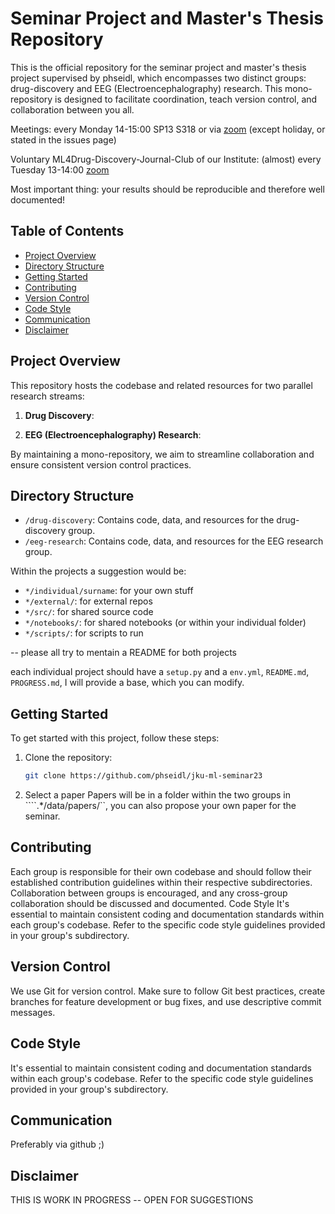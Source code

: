 # Seminar Project and Master's Thesis Repository
This is the official repository for the seminar project and master's thesis project supervised by phseidl, which encompasses two distinct groups: drug-discovery and EEG (Electroencephalography) research. This mono-repository is designed to facilitate coordination, teach version control, and collaboration between you all.

Meetings: every Monday 14-15:00 SP13 S318 or via [zoom](https://jku.zoom.us/j/98032906314?pwd=ZFRQVDA5UVU1T0d6U0R2eGljQjF3dz09) (except holiday, or stated in the issues page)

Voluntary ML4Drug-Discovery-Journal-Club of our Institute: (almost) every Tuesday 13-14:00 [zoom](https://jku.zoom.us/j/99088074385?pwd=bEdQN1dnaVNTUDFsdkRhSU9SZmZVQT09)

Most important thing:
your results should be reproducible and therefore well documented!

## Table of Contents

- [Project Overview](#project-overview)
- [Directory Structure](#directory-structure)
- [Getting Started](#getting-started)
- [Contributing](#contributing)
- [Version Control](#version-control)
- [Code Style](#code-style)
- [Communication](#communication)
- [Disclaimer](#disclaimer)

## Project Overview

This repository hosts the codebase and related resources for two parallel research streams:

1. **Drug Discovery**: 

2. **EEG (Electroencephalography) Research**: 

By maintaining a mono-repository, we aim to streamline collaboration and ensure consistent version control practices.

## Directory Structure

- `/drug-discovery`: Contains code, data, and resources for the drug-discovery group.
- `/eeg-research`: Contains code, data, and resources for the EEG research group.

Within the projects a suggestion would be:
- `*/individual/surname`: for your own stuff
- `*/external/`: for external repos
- `*/src/`: for shared source code
- `*/notebooks/`: for shared notebooks (or within your individual folder)
- `*/scripts/`: for scripts to run

-- 
please all try to mentain a README for both projects

each individual project should have a `setup.py` and a `env.yml`, `README.md`, `PROGRESS.md`, I will provide a base, which you can modify.


## Getting Started

To get started with this project, follow these steps:

1. Clone the repository:

   ```bash
   git clone https://github.com/phseidl/jku-ml-seminar23

2. Select a paper
Papers will be in a folder within the two groups in ````.*/data/papers/``, you can also propose your own paper for the seminar.

## Contributing

Each group is responsible for their own codebase and should follow their established contribution guidelines within their respective subdirectories.
Collaboration between groups is encouraged, and any cross-group collaboration should be discussed and documented.
Code Style
It's essential to maintain consistent coding and documentation standards within each group's codebase. Refer to the specific code style guidelines provided in your group's subdirectory.

## Version Control

We use Git for version control. Make sure to follow Git best practices, create branches for feature development or bug fixes, and use descriptive commit messages.

## Code Style

It's essential to maintain consistent coding and documentation standards within each group's codebase. Refer to the specific code style guidelines provided in your group's subdirectory.

## Communication

Preferably via github ;)

## Disclaimer

THIS IS WORK IN PROGRESS -- OPEN FOR SUGGESTIONS
